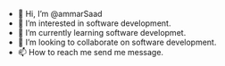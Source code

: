 - 👋 Hi, I’m @ammarSaad
- 👀 I’m interested in software development.
- 🌱 I’m currently learning software developmet.
- 💞️ I’m looking to collaborate on software development.
- 📫 How to reach me send me message.

<!---
ammarSaad/ammarSaad is a ✨ special ✨ repository because its `README.md` (this file) appears on your GitHub profile.
You can click the Preview link to take a look at your changes.
--->
